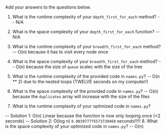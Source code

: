 Add your answers to the questions below.

1. What is the runtime complexity of your `depth_first_for_each` method?
-- N/A
2. What is the space complexity of your `depth_first_for_each` function?
-- N/A
3. What is the runtime complexity of your `breadth_first_for_each` method?
-- O(n) because it has to visit every node once
4. What is the space complexity of your `breadth_first_for_each` method?
-- O(n) because the size of `queue` scalec with the size of the tree

5. What is the runtime complexity of the provided code in `names.py`?
-- O(n ** 2) due to the nested loops (TWELVE seconds on my computer!)
6. What is the space complexity of the provided code in `names.py`?
-- O(n) because the `duplicates` array will increase with the size of the files
7. What is the runtime complexity of your optimized code in `names.py`?

-- Solution 1: O(n) Linear because the function is now only looping once (<2 seconds)
-- Solution 2: O(log n) `0.003977775573730469` seconds!!!!!
8. What is the space complexity of your optimized code in `names.py`?
-- O(n)